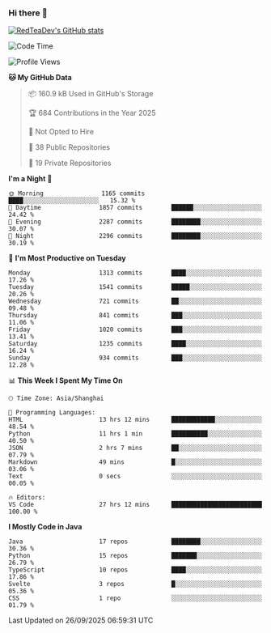 ### Hi there 👋

<!--
**RedTeaDev/RedTeaDev** is a ✨ _special_ ✨ repository because its `README.md` (this file) appears on your GitHub profile.

Here are some ideas to get you started:

- 🔭 I’m currently working on ...
- 🌱 I’m currently learning ...
- 👯 I’m looking to collaborate on ...
- 🤔 I’m looking for help with ...
- 💬 Ask me about ...
- 📫 How to reach me: ...
- 😄 Pronouns: ...
- ⚡ Fun fact: ...
-->

<!--
[![wakatime](https://wakatime.com/badge/user/6b101ed0-04c0-4490-9283-eb61f2efff96.svg)](https://wakatime.com/@6b101ed0-04c0-4490-9283-eb61f2efff96)
!-->

[![RedTeaDev's GitHub stats](https://github-readme-stats.vercel.app/api?username=RedTeaDev\&include_all_commits=true)](https://github.com/anuraghazra/github-readme-stats)
<!--
[![willianrod's wakatime stats](https://github-readme-stats.vercel.app/api/wakatime?username=RedTeaDev)](https://github.com/anuraghazra/github-readme-stats)
!-->
<!--START_SECTION:waka-->
![Code Time](http://img.shields.io/badge/Code%20Time-3%2C525%20hrs%2059%20mins-blue)

![Profile Views](http://img.shields.io/badge/Profile%20Views-3-blue)

**🐱 My GitHub Data** 

> 📦 160.9 kB Used in GitHub's Storage 
 > 
> 🏆 684 Contributions in the Year 2025
 > 
> 🚫 Not Opted to Hire
 > 
> 📜 38 Public Repositories 
 > 
> 🔑 19 Private Repositories 
 > 
**I'm a Night 🦉** 

```text
🌞 Morning                1165 commits        ████░░░░░░░░░░░░░░░░░░░░░   15.32 % 
🌆 Daytime                1857 commits        ██████░░░░░░░░░░░░░░░░░░░   24.42 % 
🌃 Evening                2287 commits        ████████░░░░░░░░░░░░░░░░░   30.07 % 
🌙 Night                  2296 commits        ████████░░░░░░░░░░░░░░░░░   30.19 % 
```
📅 **I'm Most Productive on Tuesday** 

```text
Monday                   1313 commits        ████░░░░░░░░░░░░░░░░░░░░░   17.26 % 
Tuesday                  1541 commits        █████░░░░░░░░░░░░░░░░░░░░   20.26 % 
Wednesday                721 commits         ██░░░░░░░░░░░░░░░░░░░░░░░   09.48 % 
Thursday                 841 commits         ███░░░░░░░░░░░░░░░░░░░░░░   11.06 % 
Friday                   1020 commits        ███░░░░░░░░░░░░░░░░░░░░░░   13.41 % 
Saturday                 1235 commits        ████░░░░░░░░░░░░░░░░░░░░░   16.24 % 
Sunday                   934 commits         ███░░░░░░░░░░░░░░░░░░░░░░   12.28 % 
```


📊 **This Week I Spent My Time On** 

```text
🕑︎ Time Zone: Asia/Shanghai

💬 Programming Languages: 
HTML                     13 hrs 12 mins      ████████████░░░░░░░░░░░░░   48.54 % 
Python                   11 hrs 1 min        ██████████░░░░░░░░░░░░░░░   40.50 % 
JSON                     2 hrs 7 mins        ██░░░░░░░░░░░░░░░░░░░░░░░   07.79 % 
Markdown                 49 mins             █░░░░░░░░░░░░░░░░░░░░░░░░   03.06 % 
Text                     0 secs              ░░░░░░░░░░░░░░░░░░░░░░░░░   00.05 % 

🔥 Editors: 
VS Code                  27 hrs 12 mins      █████████████████████████   100.00 % 
```

**I Mostly Code in Java** 

```text
Java                     17 repos            ████████░░░░░░░░░░░░░░░░░   30.36 % 
Python                   15 repos            ███████░░░░░░░░░░░░░░░░░░   26.79 % 
TypeScript               10 repos            ████░░░░░░░░░░░░░░░░░░░░░   17.86 % 
Svelte                   3 repos             █░░░░░░░░░░░░░░░░░░░░░░░░   05.36 % 
CSS                      1 repo              ░░░░░░░░░░░░░░░░░░░░░░░░░   01.79 % 
```




 Last Updated on 26/09/2025 06:59:31 UTC
<!--END_SECTION:waka-->


